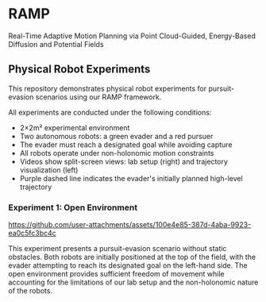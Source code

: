 # RAMP
Real-Time Adaptive Motion Planning via Point Cloud-Guided, Energy-Based Diffusion and Potential Fields
## Physical Robot Experiments
This repository demonstrates physical robot experiments for pursuit-evasion scenarios using our RAMP framework.

All experiments are conducted under the following conditions:

- 2×2m² experimental environment
- Two autonomous robots: a green evader and a red pursuer
- The evader must reach a designated goal while avoiding capture
- All robots operate under non-holonomic motion constraints
- Videos show split-screen views: lab setup (right) and trajectory visualization (left)
- Purple dashed line indicates the evader's initially planned high-level trajectory

### Experiment 1: Open Environment

https://github.com/user-attachments/assets/100e4e85-387d-4aba-9923-ea0c5fc3bc4c

This experiment presents a pursuit-evasion scenario without static obstacles. Both robots are initially positioned at the top of the field, with the evader attempting to reach its designated goal on the left-hand side. The open environment provides sufficient freedom of movement while accounting for the limitations of our lab setup and the non-holonomic nature of the robots.

